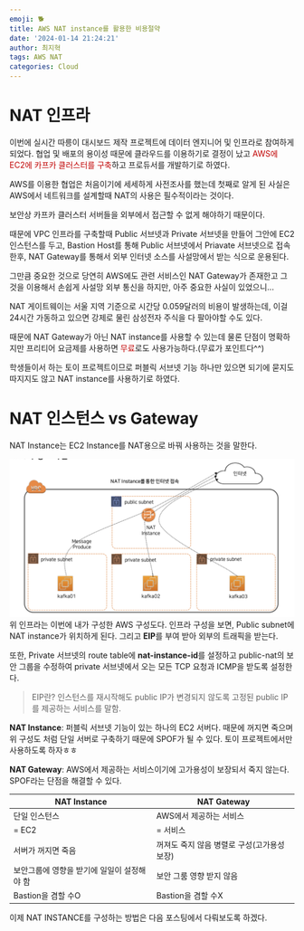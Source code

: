 ```yaml
---
emoji: 🐕
title: AWS NAT instance를 활용한 비용절약
date: '2024-01-14 21:24:21'
author: 최지혁
tags: AWS NAT
categories: Cloud
---
```

# NAT 인프라
이번에 실시간 따릉이 대시보드 제작 프로젝트에 데이터 엔지니어 및 인프라로 참여하게 되었다. 
협업 및 배포의 용이성 때문에 클라우드를 이용하기로 결정이 났고 <font color="#c00000">AWS에 EC2에 카프카 클러스터를 구축</font>하고 프로듀서를 개발하기로 하였다.


AWS를 이용한 협업은 처음이기에 세세하게 사전조사를 했는데 첫째로 알게 된 사실은 AWS에서 네트워크를 설계할때 NAT의 사용은 필수적이라는 것이다. 


보안상 카프카 클러스터 서버들을 외부에서 접근할 수 없게 해야하기 때문이다.


때문에 VPC 인프라를 구축할때 Public 서브넷과 Private 서브넷을 만들어 그안에 EC2 인스턴스를 두고, Bastion Host를 통해 Public 서브넷에서 Priavate 서브넷으로 접속한후, NAT Gateway를 통해서 외부 인터넷 소스를 사설망에서 받는 식으로 운용된다.


그만큼 중요한 것으로 당연히 AWS에도 관련 서비스인 NAT Gateway가 존재한고 그것을 이용해서 손쉽게 사설망 외부 통신을 하지만, 아주 중요한 사실이 있었으니...


NAT 게이트웨이는 서울 지역 기준으로 시간당 0.059달러의 비용이 발생하는데, 이걸 24시간 가동하고 있으면 강제로 물린 삼성전자 주식을 다 팔아야할 수도 있다.


때문에 NAT Gateway가 아닌 NAT instance를 사용할 수 있는데 물론 단점이 명확하지만 프리티어 요금제를 사용하면 <font color="#c00000">무료</font>로도 사용가능하다.(무료가 포인트다^^)


학생들이서 하는 토이 프로젝트이므로 퍼블릭 서브넷 기능 하나만 있으면 되기에 묻지도 따지지도 않고 NAT instance를 사용하기로 하였다.


# NAT 인스턴스 vs Gateway
NAT Instance는 EC2 Instance를 NAT용으로 바꿔 사용하는 것을 말한다.

![사진](./AWS-VPC.png)
위 인프라는 이번에 내가 구성한 AWS 구성도다.
인프라 구성을 보면, Public subnet에 NAT instance가 위치하게 된다. 그리고 **EIP**를 부여 받아 외부의 트래픽을 받는다.


또한, Private 서브넷의 route table에 **nat-instance-id**를 설정하고 public-nat의 보안 그룹을 수정하여 private 서브넷에서 오는 모든 TCP 요청과 ICMP을 받도록 설정한다.

> EIP란?
> 인스턴스를 재시작해도 public IP가 변경되지 않도록 고정된 public IP를 제공하는 서비스를 말함.


**NAT Instance**: 퍼블릭 서브넷 기능이 있는 하나의 EC2 서버다. 때문에 꺼지면 죽으며 위 구성도 처럼 단일 서버로 구축하기 때문에 SPOF가 될 수 있다. 토이 프로젝트에서만 사용하도록 하자ㅎㅎ

**NAT Gateway**: AWS에서 제공하는 서비스이기에 고가용성이 보장되서 죽지 않는다. SPOF라는 단점을 해결할 수 있다.


| **NAT Instance**         | **NAT Gateway**           |
| ------------------------ | ------------------------- |
| 단일 인스턴스                  | AWS에서 제공하는 서비스            |
| = EC2                    | = 서비스                     |
| 서버가 꺼지면 죽음               | 꺼져도 죽지 않음 병렬로 구성(고가용성 보장) |
| 보안그룹에 영향을 받기에 일일이 설정해야 함 | 보안 그룸 영향 받지 않음            |
| Bastion을 겸할 수O           | Bastion을 겸할 수X            |
이제 NAT INSTANCE를 구성하는 방법은 다음 포스팅에서 다뤄보도록 하겠다.

```toc
```
